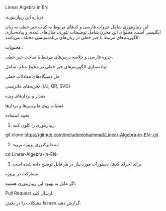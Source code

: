 Linear Algebra in EN

درباره این ریپازیتوری

این ریپازیتوری شامل جزوات فارسی و کدهای مربوط به کتاب جبر خطی به زبان انگلیسی است. محتوای این مخزن شامل توضیحات تئوری، مثال‌های عددی و پیاده‌سازی الگوریتم‌های مرتبط با جبر خطی در زبان‌های برنامه‌نویسی مختلف می‌باشد.

محتویات : 

 جزوه فارسی و خلاصه درس‌های مرتبط با مباحث جبر خطی.

 پیاده‌سازی الگوریتم‌های جبر خطی در محیط متلب شامل:

حل دستگاه‌های معادلات خطی

تجزیه‌های ماتریسی (LU, QR, SVD)

مقدار و بردارهای ویژه

عملیات روی ماتریس‌ها و بردارها



نحوه استفاده

1. ریپازیتوری را کلون کنید:

git clone https://github.com/includemohammad/Linear-Algebra-in-EN-.git


2. به دایرکتوری پروژه بروید:

cd Linear-Algebra-in-EN-


3. برای اجرای کدها، دستورات مورد نیاز در هر فایل توضیح داده شده است.



مشارکت در پروژه

اگر مایل به بهبود این ریپازیتوری هستید:

Pull Request ارسال کنید.

مشکلات را در بخش Issues گزارش دهید.
